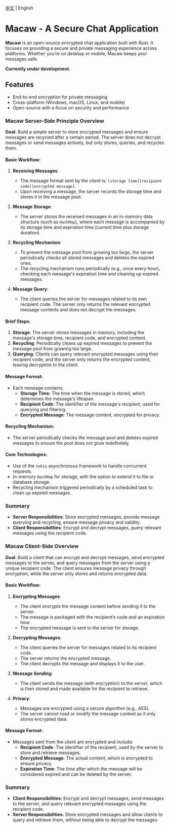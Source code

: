 [中文](README.zh.md) | English
# Macaw - A Secure Chat Application

**Macaw** is an open-source encrypted chat application built with Rust. It focuses on providing a secure and private messaging experience across platforms. Whether you’re on desktop or mobile, Macaw keeps your messages safe.

**Currently under development.**

## Features
- End-to-end encryption for private messaging
- Cross-platform (Windows, macOS, Linux, and mobile)
- Open-source with a focus on security and performance

### **Macaw Server-Side Principle Overview**

**Goal**: Build a simple server to store encrypted messages and ensure messages are recycled after a certain period. The server does not decrypt messages or send messages actively, but only stores, queries, and recycles them.

#### **Basic Workflow**:
1. **Receiving Messages**:
    - The message format sent by the client is: `[storage time][recipient code][encrypted message]`.
    - Upon receiving a message, the server records the storage time and stores it in the message pool.

2. **Message Storage**:
    - The server stores the received messages in an in-memory data structure (such as `HashMap`), where each message is accompanied by its storage time and expiration time (current time plus storage duration).

3. **Recycling Mechanism**:
    - To prevent the message pool from growing too large, the server periodically checks all stored messages and deletes the expired ones.
    - The recycling mechanism runs periodically (e.g., once every hour), checking each message's expiration time and cleaning up expired messages.

4. **Message Query**:
    - The client queries the server for messages related to its own recipient code. The server only returns the relevant encrypted message contents and does not decrypt the messages.

#### **Brief Steps**:
1. **Storage**: The server stores messages in memory, including the message's storage time, recipient code, and encrypted content.
2. **Recycling**: Periodically cleans up expired messages to prevent the message pool from growing too large.
3. **Querying**: Clients can query relevant encrypted messages using their recipient code, and the server only returns the encrypted content, leaving decryption to the client.

#### **Message Format**:
- Each message contains:
    - **Storage Time**: The time when the message is stored, which determines the message's lifespan.
    - **Recipient Code**: The identifier of the message's recipient, used for querying and filtering.
    - **Encrypted Message**: The message content, encrypted for privacy.

#### **Recycling Mechanism**:
- The server periodically checks the message pool and deletes expired messages to ensure the pool does not grow indefinitely.

#### **Core Technologies**:
- Use of the `tokio` asynchronous framework to handle concurrent requests.
- In-memory `HashMap` for storage, with the option to extend it to file or database storage.
- Recycling mechanism triggered periodically by a scheduled task to clean up expired messages.

### **Summary**
- **Server Responsibilities**: Store encrypted messages, provide message querying and recycling, ensure message privacy and validity.
- **Client Responsibilities**: Encrypt and decrypt messages, query relevant messages using the recipient code.

### **Macaw Client-Side Overview**

**Goal**: Build a client that can encrypt and decrypt messages, send encrypted messages to the server, and query messages from the server using a unique recipient code. The client ensures message privacy through encryption, while the server only stores and returns encrypted data.

#### **Basic Workflow**:
1. **Encrypting Messages**:
    - The client encrypts the message content before sending it to the server.
    - The message is packaged with the recipient’s code and an expiration time.
    - The encrypted message is sent to the server for storage.

2. **Decrypting Messages**:
    - The client queries the server for messages related to its recipient code.
    - The server returns the encrypted message.
    - The client decrypts the message and displays it to the user.

3. **Message Sending**:
    - The client sends the message (with encryption) to the server, which is then stored and made available for the recipient to retrieve.

4. **Privacy**:
    - Messages are encrypted using a secure algorithm (e.g., AES).
    - The server cannot read or modify the message content as it only stores encrypted data.

#### **Message Format**:
- Messages sent from the client are encrypted and include:
    - **Recipient Code**: The identifier of the recipient, used by the server to store and retrieve messages.
    - **Encrypted Message**: The actual content, which is encrypted to ensure privacy.
    - **Expiration Time**: The time after which the message will be considered expired and can be deleted by the server.

### **Summary**
- **Client Responsibilities**: Encrypt and decrypt messages, send messages to the server, and query relevant encrypted messages using the recipient code.
- **Server Responsibilities**: Store encrypted messages and allow clients to query and retrieve them, without being able to decrypt the messages.

